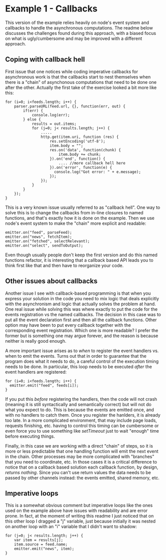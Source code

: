 Example 1 - Callbacks
=====================

This version of the example relies heavily on node's event system and callbacks to handle the asynchronous computations. The readme below discusses the challenges found during this approach, with a biased focus on what is ugly/cumbersome and may be improved with a different approach.

Coping with callback hell
-------------------------

First issue that one notices while coding imperative callbacks for asynchronous work is that the callbacks start to nest themselves when there is a "chain" of asynchonous computations that need to be done one after the other. Actually the first take of the exercise looked a bit more like this:

	for (i=0; i<feeds.length; i++) {
		parser.parseURL(feed.url, {}, function(err, out) {
    		if(err) {
      			console.log(err);
    		} else {
      			results = out.items;
      			for (j=0; j< results.length; j++) {
        			.....
        			http.get(item.uri, function (res) {
      					res.setEncoding('utf-8');
      					item.body = "";
      					res.on('data', function(chunk) {
        					item.body += chunk;
					    }).on('end', function() {
					    	.... //more callback hell here
					    }).on('error', function(e) { 
					      console.log("Got error: " + e.message);
					    });
					});
      			}
    		} 
  		}); 
	}

This is a very known issue usually referred to as "callback hell". One way to solve this is to change the callbacks from in-line closures to named functions, and that's exactly how it is done on the example. Then we use node's event system to make the "chain" more explicit and readable:

	emitter.on("feed", parseFeed);
	emitter.on("news", fetchItem);
	emitter.on("fetched", selectRelevant);
	emitter.on("select", sendToOutput);

Even though usually people don't keep the first version and do this named functions refactor, it is interesting that a callback based API leads you to think first like that and then have to reorganize your code.

Other issues about callbacks
----------------------------

Another issue I see with callback-based programming is that when you express your solution in the code you need to mix logic that deals explicitly with the asynchronism and logic that actually solves the problem at hand. One real issue while solving this was where exactly to put the code for the events registration vs the named callbacks. The decision in this case was to put all the event declaration first and then all the callback functions. Other option may have been to put every callback together with the corresponding event registration. Which one is more readable? I prefer the former but is something one may argue forever, and the reason is because neither is really good enough.

A more important issue arises as to *when* to register the event handlers vs. when to emit the events. Turns out that in order to guarantee that the program does what it needs to do, a careful control of the execution timing needs to be done. In particular, this loop needs to be executed *after* the event handlers are registered:

	for (i=0; i<feeds.length; i++) {
	  emitter.emit("feed", feeds[i]);
	}

If you put this *before* registering the handlers, then the code will not crash (meaning it is still syntactically and semantically correct) but will not do what you expect to do. This is because the events are emitted once, and with no handlers to catch them. Once you register the hanlders, it is already too late. In a more complicated environment, that may include page loads, requests finishing, etc. having to control this timing can be cumbersome or even force you to use something like *setTimeout* just to wait "enough" time before executing things.

Finally, in this case we are working with a direct "chain" of steps, so it is more or less predictable that one handling function will emit the next event in the chain. Other processes may be more complicated with "branches" that you need to coordinate, etc. In those cases it is a critical difference to notice that on a callback based solution each callback function, by design, *returns nothing*. Since you can't use return values the data needs to be passed by other channels instead: the events emitted, shared memory, etc. 

Imperative loops
----------------

This is a somewhat obvious comment but imperative loops like the ones used on the example above have issues with readability and are error prone. In fact, at the moment of writing this readme I just noticed that on this other loop I dragged a "j" variable, just because initially it was nested on another loop with an "i" variable that I didn't want to shadow:

	for (j=0; j< results.length; j++) {
		var item = results[j];
        item.source = feed.name;
        emitter.emit("news", item);
    }

